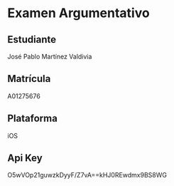 # Examen Argumentativo
## Estudiante
José Pablo Martínez Valdivia
## Matrícula
A01275676
## Plataforma
iOS
## Api Key
O5wVOp21guwzkDyyF/Z7vA==kHJ0REwdmx9BS8WG
